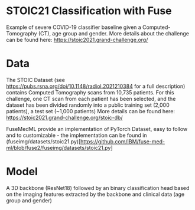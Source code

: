 # STOIC21 Classification with Fuse 

Example of severe COVID-19 classifier baseline given a Computed-Tomography (CT), age group and gender.
More details about the challenge can be found here: https://stoic2021.grand-challenge.org/

# Data
The STOIC Dataset (see https://pubs.rsna.org/doi/10.1148/radiol.2021210384 for a full description) contains Computed Tomography scans from 10,735 patients.  For this challenge, one CT scan from each patient has been selected, and the dataset has been divided randomly into a public training set (2,000 patients), a test set (~1,000 patients)
More details can be found here: https://stoic2021.grand-challenge.org/stoic-db/

FuseMedML provide an implementation of PyTorch Dataset, easy to follow and to customizable - the implementation can be found in (fuseimg/datasets/stoic21.py)[https://github.com/IBM/fuse-med-ml/blob/fuse2/fuseimg/datasets/stoic21.py]


# Model
A 3D backbone (ResNet18) followed by an binary classification head based on the imaging features extracted by the backbone and clinical data (age group and gender) 